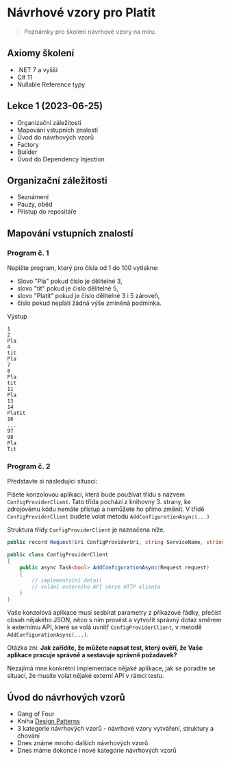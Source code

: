 # Návrhové vzory pro Platit

> Poznámky pro školení návrhové vzory na míru.

## Axiomy školení

* .NET 7 a vyšší
* C# 11
* Nullable Reference typy

## Lekce 1 (2023-06-25)

* Organizační záležitosti
* Mapování vstupních znalostí
* Úvod do návrhových vzorů
* Factory
* Builder
* Úvod do Dependency Injection

## Organizační záležitosti

* Seznámení
* Pauzy, oběd
* Přístup do repositáře

## Mapování vstupních znalostí

### Program č. 1

Napište program, který pro čísla od 1 do 100 vytiskne:

* Slovo "Pla" pokud číslo je dělitelné 3,
* slovo "tit" pokud je číslo dělitelné 5,
* slovo "Platit" pokud je číslo dělitelné 3 i 5 zároveň,
* číslo pokud neplatí žádná výše zmíněná podmínka.

Výstup

```log
1
2
Pla
4
tit
Pla
7
8
Pla
tit
11
Pla
13
14
Platit
16
...
97
98
Pla
Tit
```

### Program č. 2

Představte si následující situaci:

Píšete konzolovou aplikaci, která bude používat třídu s názvem `ConfigProviderClient`. Tato třída pochází z knihovny 3. strany, ke zdrojovému kódu nemáte přístup a nemůžete ho přímo změnit. V třídě `ConfigProviderClient` budete volat metodu `AddConfigurationAsync(...)`

Struktura třídy `ConfigProviderClient` je naznačena níže.

```csharp
public record Request(Uri ConfigProviderUri, string ServiceName, string Token);

public class ConfigProviderClient
{
    public async Task<bool> AddConfigurationAsync(Request request)
    {
        // implementační detail
        // volání externího API skrze HTTP klienta
    }
}
```

Vaše konzolová aplikace musí sesbírat parametry z příkazové řádky, přečíst obsah nějakého JSON, něco s ním provést a vytvořit správný dotaz směrem k externímu API, které se volá uvnitř `ConfigProviderClient`, v metodě `AddConfigurationAsync(...)`.

Otázka zní: **Jak zařídíte, že můžete napsat test, který ověří, že Vaše aplikace pracuje správně a sestavuje správně požadavek?**

Nezajímá mne konkrétní implementace nějaké aplikace, jak se poradíte se situací, že musíte volat nějaké externí API v rámci testu.

## Úvod do návrhových vzorů

* Gang of Four
* Kniha [Design Patterns](https://www.amazon.com/Design-Patterns-Elements-Reusable-Object-Oriented/dp/0201633612)
* 3 kategorie návrhových vzorů - návrhové vzory vytváření, struktury a chování
* Dnes známe mnoho dalších návrhových vzorů
* Dnes máme dokonce i nové kategorie návrhových vzorů
